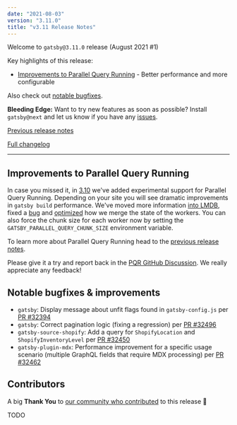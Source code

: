 ```yaml
---
date: "2021-08-03"
version: "3.11.0"
title: "v3.11 Release Notes"
---
```


Welcome to `gatsby@3.11.0` release (August 2021 #1)

Key highlights of this release:

- [Improvements to Parallel Query Running](#improvements-to-parallel-query-running) - Better performance and more configurable

Also check out [notable bugfixes](#notable-bugfixes--improvements).

**Bleeding Edge:** Want to try new features as soon as possible? Install `gatsby@next` and let us know
if you have any [issues](https://github.com/gatsbyjs/gatsby/issues).

[Previous release notes](/docs/reference/release-notes/v3.10)

[Full changelog](https://github.com/gatsbyjs/gatsby/compare/gatsby@3.11.0-next.0...gatsby@3.11.0)

---

## Improvements to Parallel Query Running

In case you missed it, in [3.10](/docs/reference/release-notes/v3.10) we've added experimental support for Parallel Query Running. Depending on your site you will see dramatic improvements in `gatsby build` performance. We've moved more information [into LMDB](https://github.com/gatsbyjs/gatsby/pull/32431), fixed a [bug](https://github.com/gatsbyjs/gatsby/pull/32520) and [optimized](https://github.com/gatsbyjs/gatsby/pull/32440) how we merge the state of the workers. You can also force the chunk size for each worker now by setting the `GATSBY_PARALLEL_QUERY_CHUNK_SIZE` environment variable.

To learn more about Parallel Query Running head to the [previous release notes](/docs/reference/release-notes/v3.10/#experimental-parallel-query-running).

Please give it a try and report back in the [PQR GitHub Discussion](https://github.com/gatsbyjs/gatsby/discussions/32389). We really appreciate any feedback!

## Notable bugfixes & improvements

- `gatsby`: Display message about unfit flags found in `gatsby-config.js` per [PR #32394](https://github.com/gatsbyjs/gatsby/pull/32394)
- `gatsby`: Correct pagination logic (fixing a regression) per [PR #32496](https://github.com/gatsbyjs/gatsby/pull/32496)
- `gatsby-source-shopify`: Add a query for `ShopifyLocation` and `ShopifyInventoryLevel` per [PR #32450](https://github.com/gatsbyjs/gatsby/pull/32450)
- `gatsby-plugin-mdx`: Performance improvement for a specific usage scenario (multiple GraphQL fields that require MDX processing) per [PR #32462](https://github.com/gatsbyjs/gatsby/pull/32462)

## Contributors

A big **Thank You** to [our community who contributed](https://github.com/gatsbyjs/gatsby/compare/gatsby@3.11.0-next.0...gatsby@3.11.0) to this release 💜

TODO
